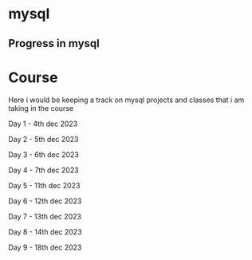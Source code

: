 # mysql
## Progress in mysql 

# Course  

Here i would be keeping a track on mysql projects and classes that i am taking in the course

Day 1 - 4th dec 2023

Day 2 - 5th dec 2023

Day 3 - 6th dec 2023

Day 4 - 7th dec 2023

Day 5 - 11th dec 2023

Day 6 - 12th dec 2023

Day 7 - 13th dec 2023

Day 8 - 14th dec 2023

Day 9 - 18th dec 2023